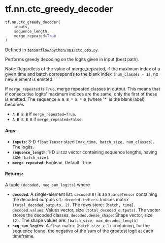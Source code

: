 <div itemscope itemtype="http://developers.google.com/ReferenceObject">
<meta itemprop="name" content="tf.nn.ctc_greedy_decoder" />
<meta itemprop="path" content="Stable" />
</div>

# tf.nn.ctc_greedy_decoder

``` python
tf.nn.ctc_greedy_decoder(
    inputs,
    sequence_length,
    merge_repeated=True
)
```



Defined in [`tensorflow/python/ops/ctc_ops.py`](/code/stable/tensorflow/python/ops/ctc_ops.py).

Performs greedy decoding on the logits given in input (best path).

Note: Regardless of the value of merge_repeated, if the maximum index of a
given time and batch corresponds to the blank index `(num_classes - 1)`, no
new element is emitted.

If `merge_repeated` is `True`, merge repeated classes in output.
This means that if consecutive logits' maximum indices are the same,
only the first of these is emitted.  The sequence `A B B * B * B` (where '*'
is the blank label) becomes

  * `A B B B` if `merge_repeated=True`.
  * `A B B B B` if `merge_repeated=False`.

#### Args:

* <b>`inputs`</b>: 3-D `float` `Tensor` sized
    `[max_time, batch_size, num_classes]`.  The logits.
* <b>`sequence_length`</b>: 1-D `int32` vector containing sequence lengths,
    having size `[batch_size]`.
* <b>`merge_repeated`</b>: Boolean.  Default: True.


#### Returns:

A tuple `(decoded, neg_sum_logits)` where
* <b>`decoded`</b>: A single-element list. `decoded[0]`
    is an `SparseTensor` containing the decoded outputs s.t.:
    `decoded.indices`: Indices matrix `(total_decoded_outputs, 2)`.
      The rows store: `[batch, time]`.
    `decoded.values`: Values vector, size `(total_decoded_outputs)`.
      The vector stores the decoded classes.
    `decoded.dense_shape`: Shape vector, size `(2)`.
      The shape values are: `[batch_size, max_decoded_length]`
* <b>`neg_sum_logits`</b>: A `float` matrix `(batch_size x 1)` containing, for the
      sequence found, the negative of the sum of the greatest logit at each
      timeframe.